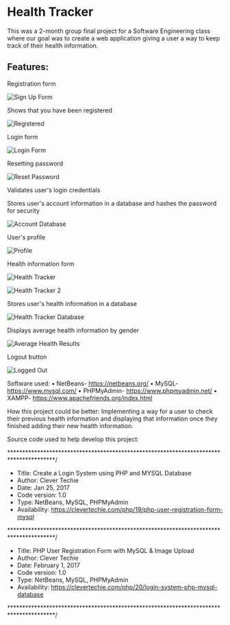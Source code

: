 # Health Tracker

This was a 2-month group final project for a Software Engineering class where our goal was to create a web application giving a user a way to keep track of their health information.

## Features:

Registration form

![Sign Up Form](https://user-images.githubusercontent.com/51250479/59073950-53dde100-8897-11e9-88f7-f6e56d46ecf8.png)

Shows that you have been registered

![Registered](https://user-images.githubusercontent.com/51250479/59074095-f26a4200-8897-11e9-9f0a-c1e949d84049.png)

Login form

![Login Form](https://user-images.githubusercontent.com/51250479/59074068-d8306400-8897-11e9-8312-27f6bc8cb19f.png)

Resetting password

![Reset Password](https://user-images.githubusercontent.com/51250479/59074137-2e050c00-8898-11e9-897a-8bf9c90f9c4b.png)

Validates user's login credentials

Stores user's account information in a database and hashes the password for security

![Account Database](https://user-images.githubusercontent.com/51250479/59074434-66591a00-8899-11e9-902a-9bbef0dd9104.png)

User's profile

![Profile](https://user-images.githubusercontent.com/51250479/59074146-3a896480-8898-11e9-9010-bca6ebc56541.png)

Health information form

![Health Tracker](https://user-images.githubusercontent.com/51250479/59074168-53921580-8898-11e9-8a9b-feb7fd1b2422.png)

![Health Tracker 2](https://user-images.githubusercontent.com/51250479/59074183-63115e80-8898-11e9-9f90-bcda872dcb1b.png)

Stores user's health information in a database

![Health Tracker Database](https://user-images.githubusercontent.com/51250479/59074240-9227d000-8898-11e9-90e7-dd03d4de396d.png)

Displays average health information by gender

![Average Health Results](https://user-images.githubusercontent.com/51250479/59074490-94d6f500-8899-11e9-800e-3bc6a7017580.png)

Logout button

![Logged Out](https://user-images.githubusercontent.com/51250479/59074196-6f95b700-8898-11e9-82f6-09f1f171fb57.png)

Software used:
•	NetBeans- https://netbeans.org/
•	MySQL- https://www.mysql.com/
•	PHPMyAdmin- https://www.phpmyadmin.net/
•	XAMPP- https://www.apachefriends.org/index.html

How this project could be better:
Implementing a way for a user to check their previous health information and displaying that information once they finished adding their new health information.

Source code used to help develop this project:

***************************************************************************************/

*    Title: Create a Login System using PHP and MYSQL Database
*    Author: Clever Techie
*    Date: Jan 25, 2017
*    Code version: 1.0
*    Type: NetBeans, MySQL, PHPMyAdmin
*    Availability: https://clevertechie.com/php/19/php-user-registration-form-mysql

***************************************************************************************/

*    Title: PHP User Registration Form with MySQL & Image Upload
*    Author: Clever Techie
*    Date: February 1, 2017
*    Code version: 1.0
*    Type: NetBeans, MySQL, PHPMyAdmin
*    Availability: https://clevertechie.com/php/20/login-system-php-mysql-database

***************************************************************************************/
